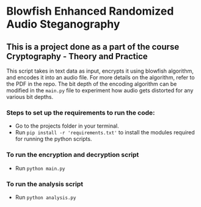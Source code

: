 # Blowfish Enhanced Randomized Audio Steganography

## This is a project done as a part of the course Cryptography - Theory and Practice 

This script takes in text data as input, encrypts it using blowfish algorithm, and encodes it into an audio file. For more details on the algorithm, refer to the PDF in the repo. The bit depth of the encoding algorithm can be modified in the `main.py` file to experiment how audio gets distorted for any various bit depths. 

### Steps to set up the requirements to run the code:


- Go to the projects folder in your terminal.
- Run `pip install -r 'requirements.txt'` to install the modules required for running the python scripts.

### To run the encryption and decryption script

- Run `python main.py` 

### To run the analysis script

- Run `python analysis.py`


